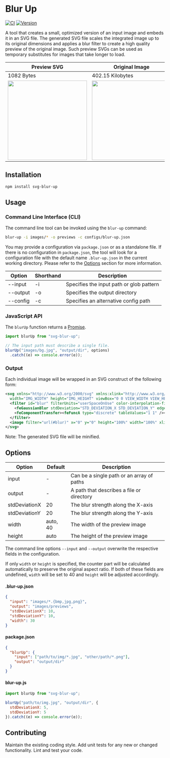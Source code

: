 # Blur Up

[![CI](https://github.com/vanruesc/blur-up/actions/workflows/ci.yml/badge.svg)](https://github.com/vanruesc/blur-up/actions/workflows/ci.yml)
[![Version](https://badgen.net/npm/v/svg-blur-up?color=green)](https://www.npmjs.com/package/svg-blur-up)

A tool that creates a small, optimized version of an input image and embeds it in an SVG file. The generated SVG file scales the integrated image up to its original dimensions and applies a blur filter to create a high quality preview of the original image. Such preview SVGs can be used as temporary substitutes for images that take longer to load.

| Preview SVG | Original Image   |
|-------------|------------------|
| 1082 Bytes  | 402.15 Kilobytes |
| <img src="https://vanruesc.github.io/blur-up/test/expected/img.svg" width="250"> | <img src="https://vanruesc.github.io/blur-up/test/images/img.jpg" width="250"> |


## Installation

```sh
npm install svg-blur-up
``` 


## Usage

### Command Line Interface (CLI)

The command line tool can be invoked using the `blur-up` command:

```sh
blur-up -i images/* -o previews -c configs/blur-up.json
```

You may provide a configuration via `package.json` or as a standalone file. If there is no configuration in `package.json`, the tool will look for a configuration file with the default name `.blur-up.json` in the current working directory. Please refer to the [Options](#options) section for more information.

| Option         | Shorthand | Description                                |
|----------------|-----------|--------------------------------------------|
| --input        | -i        | Specifies the input path or glob pattern   |
| --output       | -o        | Specifies the output directory             |
| --config       | -c        | Specifies an alternative config path       |


### JavaScript API

The `blurUp` function returns a [Promise](https://developer.mozilla.org/en-US/docs/Web/JavaScript/Guide/Using_promises).

```javascript
import blurUp from "svg-blur-up";

// The input path must describe a single file.
blurUp("images/bg.jpg", "output/dir", options)
  .catch((e) => console.error(e));
```

### Output

Each individual image will be wrapped in an SVG construct of the following form:

```xml
<svg xmlns="http://www.w3.org/2000/svg" xmlns:xlink="http://www.w3.org/1999/xlink"
  width="IMG_WIDTH" height="IMG_HEIGHT" viewBox="0 0 VIEW_WIDTH VIEW_HEIGHT" preserveAspectRatio="none">
  <filter id="blur" filterUnits="userSpaceOnUse" color-interpolation-filters="sRGB">
    <feGaussianBlur stdDeviation="STD_DEVIATION_X STD_DEVIATION_Y" edgeMode="duplicate" />
    <feComponentTransfer><feFuncA type="discrete" tableValues="1 1" /></feComponentTransfer>
  </filter>
  <image filter="url(#blur)" x="0" y="0" height="100%" width="100%" xlink:href="IMG_DATA_URI" />
</svg>
```

Note: The generated SVG file will be minified.


## Options

| Option        | Default  | Description                                |
|---------------|----------|--------------------------------------------|
| input         | -        | Can be a single path or an array of paths  |
| output        | -        | A path that describes a file or directory  |
| stdDeviationX | 20       | The blur strength along the X-axis         |
| stdDeviationY | 20       | The blur strength along the Y-axis         |
| width         | auto, 40 | The width of the preview image             |
| height        | auto     | The height of the preview image            |

The command line options `--input` and `--output` overwrite the respective fields in the configuration.

If only `width` or `height` is specified, the counter part will be calculated automatically to preserve the original aspect ratio. If both of these fields are undefined, `width` will be set to 40 and `height` will be adjusted accordingly.

#### .blur-up.json

```json
{
  "input": "images/*.{bmp,jpg,png}",
  "output": "images/previews",
  "stdDeviationX": 10,
  "stdDeviationY": 10,
  "width": 30
}

```

#### package.json

```json
{
  "blurUp": {
    "input": ["path/to/img/*.jpg", "other/path/*.png"],
    "output": "output/dir"
  }
}
```

#### blur-up.js

```js
import blurUp from "svg-blur-up";

blurUp("path/to/img.jpg", "output/dir", {
  stdDeviationX: 5,
  stdDeviationY: 5
}).catch((e) => console.error(e));
```


## Contributing

Maintain the existing coding style. Add unit tests for any new or changed functionality. Lint and test your code.
